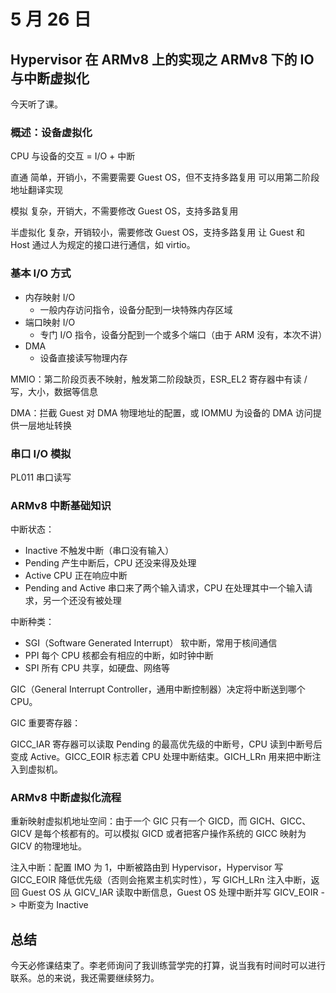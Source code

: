# 5 月 26 日

## Hypervisor 在 ARMv8 上的实现之 ARMv8 下的 IO 与中断虚拟化

今天听了课。

### 概述：设备虚拟化

CPU 与设备的交互 = I/O + 中断

直通 简单，开销小，不需要需要 Guest OS，但不支持多路复用 可以用第二阶段地址翻译实现

模拟 复杂，开销大，不需要修改 Guest OS，支持多路复用

半虚拟化 复杂，开销较小，需要修改 Guest OS，支持多路复用 让 Guest 和 Host 通过人为规定的接口进行通信，如 virtio。

### 基本 I/O 方式

- 内存映射 I/O
    - 一般内存访问指令，设备分配到一块特殊内存区域
- 端口映射 I/O
    - 专门 I/O 指令，设备分配到一个或多个端口（由于 ARM 没有，本次不讲）
- DMA
    - 设备直接读写物理内存


MMIO：第二阶段页表不映射，触发第二阶段缺页，ESR_EL2 寄存器中有读 / 写，大小，数据等信息

DMA：拦截 Guest 对 DMA 物理地址的配置，或 IOMMU 为设备的 DMA 访问提供一层地址转换

### 串口 I/O 模拟

PL011 串口读写

### ARMv8 中断基础知识

中断状态：
- Inactive
    不触发中断（串口没有输入）
- Pending
    产生中断后，CPU 还没来得及处理
- Active
    CPU 正在响应中断
- Pending and Active
    串口来了两个输入请求，CPU 在处理其中一个输入请求，另一个还没有被处理

中断种类：

- SGI（Software Generated Interrupt）
    软中断，常用于核间通信
- PPI
    每个 CPU 核都会有相应的中断，如时钟中断
- SPI
    所有 CPU 共享，如硬盘、网络等

GIC（General Interrupt Controller，通用中断控制器）决定将中断送到哪个 CPU。

GIC 重要寄存器：

GICC_IAR 寄存器可以读取 Pending 的最高优先级的中断号，CPU 读到中断号后变成 Active。GICC_EOIR 标志着 CPU 处理中断结束。GICH_LRn 用来把中断注入到虚拟机。

### ARMv8 中断虚拟化流程

重新映射虚拟机地址空间：由于一个 GIC 只有一个 GICD，而 GICH、GICC、GICV 是每个核都有的。可以模拟 GICD 或者把客户操作系统的 GICC 映射为 GICV 的物理地址。

注入中断：配置 IMO 为 1，中断被路由到 Hypervisor，Hypervisor 写 GICC_EOIR 降低优先级（否则会拖累主机实时性），写 GICH_LRn 注入中断，返回 Guest OS 从 GICV_IAR 读取中断信息，Guest OS 处理中断并写 GICV_EOIR -> 中断变为 Inactive

## 总结

今天必修课结束了。李老师询问了我训练营学完的打算，说当我有时间时可以进行联系。总的来说，我还需要继续努力。